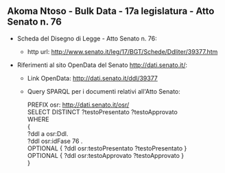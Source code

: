 ## Akoma Ntoso - Bulk Data - 17a legislatura - Atto Senato n. 76 ##

* Scheda del Disegno di Legge - Atto Senato n. 76:
	* http url: http://www.senato.it/leg/17/BGT/Schede/Ddliter/39377.htm

* Riferimenti al sito OpenData del Senato http://dati.senato.it/:
	* Link OpenData: http://dati.senato.it/ddl/39377
	* Query SPARQL per i documenti relativi all'Atto Senato:

        PREFIX osr: <http://dati.senato.it/osr/>  
		SELECT DISTINCT ?testoPresentato ?testoApprovato  
		WHERE  
		{  
		    ?ddl a osr:Ddl.  
		    ?ddl osr:idFase 76 .  
		    OPTIONAL { ?ddl osr:testoPresentato ?testoPresentato }  
		    OPTIONAL { ?ddl osr:testoApprovato ?testoApprovato }  
		}
		